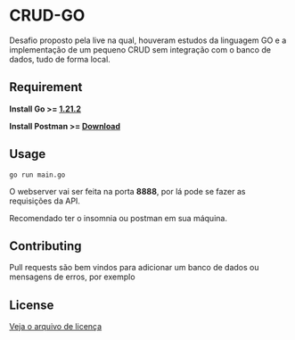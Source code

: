 # CRUD-GO
Desafio proposto pela live na qual, houveram estudos da linguagem GO e a implementação de um pequeno CRUD sem integração com o banco de dados, tudo de forma local.

## Requirement

**Install Go >= [1.21.2](https://go.dev/doc/install)**

**Install Postman >= [Download](https://www.postman.com/downloads/)**

## Usage

```SH
go run main.go
```
O webserver vai ser feita na porta **8888**, por lá pode se fazer as requisições da API.

Recomendado ter o insomnia ou postman em sua máquina.

## Contributing

Pull requests são bem vindos para adicionar um banco de dados ou mensagens de erros, por exemplo

## License

[Veja o arquivo de licença](https://github.com/stherzada/CRUD---GO/blob/main/LICENSE)

